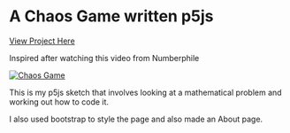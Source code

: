 # A Chaos Game written p5js

[View Project Here](https://digitalight.github.io/p5js-chaos-game/)

Inspired after watching this video from Numberphile

[![Chaos Game](https://img.youtube.com/vi/kbKtFN71Lfs/0.jpg)](https://www.youtube.com/watch?v=kbKtFN71Lfs "Chaos Game")

This is my p5js sketch that involves looking at a mathematical problem and working out how to code it.

I also used bootstrap to style the page and also made an About page.